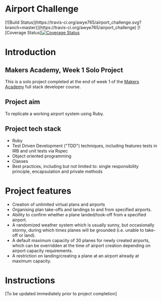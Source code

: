 <h1>Airport Challenge</h1>
[![Build Status](https://travis-ci.org/awye765/airport_challenge.svg?branch=master)](https://travis-ci.org/awye765/airport_challenge)
[![Coverage Status]<a href='https://coveralls.io/github/awye765/airport_challenge?branch=master'><img src='https://coveralls.io/repos/github/awye765/airport_challenge/badge.svg?branch=master' alt='Coverage Status' /></a>

<h1>Introduction</h1>

<h2>Makers Academy, Week 1 Solo Project</h2>

This is a solo project completed at the end of week 1 of the <a href="http://www.makersacademy.com/">Makers Academy</a> full stack developer course.   

<h2>Project aim</h2>
To replicate a working airport system using Ruby.  

<h2>Project tech stack</h2>

* Ruby
* Test Driven Development ("TDD") techniques, including features tests in IRB and unit tests via Rspec
* Object oriented programming
* Classes
* Best practices, including but not limited to: single responsibility principle, encapsulation and private methods

<h1>Project features</h1>

* Creation of unlimited virtual plans and airports
* Organising plan take-offs and landings to and from specified airports.
* Ability to confirm whether a plane landed/took-off from a specified airport.
* A randomized weather system which is usually sunny, but occasionally stormy, during which times planes will be grounded (i.e. unable to take-off or land).
* A default maximum capacity of 30 planes for newly created airports, which can be overridden at the time of airport creation depending on airport capacity requirements.
* A restriction on landing/creating a plane at an airport already at maximum capacity.

<h1>Instructions</h1>

[To be updated immediately prior to project completion]
